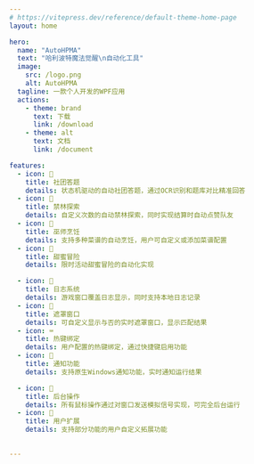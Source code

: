 ```yaml
---
# https://vitepress.dev/reference/default-theme-home-page
layout: home

hero:
  name: "AutoHPMA"
  text: "哈利波特魔法觉醒\n自动化工具"
  image:
    src: /logo.png
    alt: AutoHPMA
  tagline: 一款个人开发的WPF应用
  actions:
    - theme: brand
      text: 下载
      link: /download
    - theme: alt
      text: 文档
      link: /document

features:
  - icon: 📖
    title: 社团答题
    details: 状态机驱动的自动社团答题，通过OCR识别和题库对比精准回答
  - icon: 🌳
    title: 禁林探索
    details: 自定义次数的自动禁林探索，同时实现结算时自动点赞队友
  - icon: 🍳
    title: 巫师烹饪
    details: 支持多种菜谱的自动烹饪，用户可自定义或添加菜谱配置
  - icon: 🍬
    title: 甜蜜冒险
    details: 限时活动甜蜜冒险的自动化实现

  - icon: 📜
    title: 日志系统
    details: 游戏窗口覆盖日志显示，同时支持本地日志记录
  - icon: 🎯
    title: 遮罩窗口
    details: 可自定义显示与否的实时遮罩窗口，显示匹配结果
  - icon: ⌨️
    title: 热键绑定
    details: 用户配置的热键绑定，通过快捷键启用功能
  - icon: 🔔
    title: 通知功能
    details: 支持原生Windows通知功能，实时通知运行结果

  - icon: 👻
    title: 后台操作
    details: 所有鼠标操作通过对窗口发送模拟信号实现，可完全后台运行
  - icon: 🧩
    title: 用户扩展
    details: 支持部分功能的用户自定义拓展功能

  
---
```


